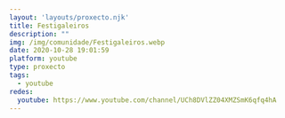 ```yaml
---
layout: 'layouts/proxecto.njk'
title: Festigaleiros
description: ""
img: /img/comunidade/Festigaleiros.webp
date: 2020-10-28 19:01:59
platform: youtube
type: proxecto
tags:
  - youtube
redes:
  youtube: https://www.youtube.com/channel/UCh8DVlZZ04XMZSmK6qfq4hA
---
```

